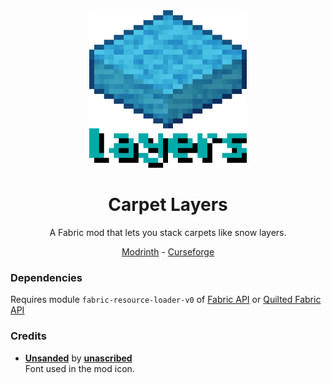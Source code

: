 <div align="center">
  <img src="icon_big.png" alt="logo" width="50%"/>
  <h1>Carpet Layers</h1>
  <p>A Fabric mod that lets you stack carpets like snow layers.</p>
  <a href="https://modrinth.com/mod/carpet-layers" rel="nofollow">Modrinth</a>
  -
  <a href="https://www.curseforge.com/minecraft/mc-mods/carpet-layers" rel="nofollow">Curseforge</a>
</div>

### Dependencies

Requires module `fabric-resource-loader-v0` of [Fabric API](https://github.com/FabricMC/fabric) or [Quilted Fabric API](https://github.com/QuiltMC/quilted-fabric-api)

### Credits

- [**Unsanded**](https://modrinth.com/resourcepack/unsanded) by [**unascribed**](https://modrinth.com/user/unascribed)  
Font used in the mod icon.
